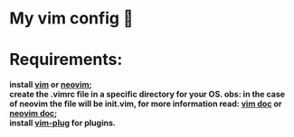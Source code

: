 # My vim config 🍇
# Requirements:
**install [vim](https://www.vim.org/download.php) or [neovim](https://github.com/neovim/neovim/wiki/Installing-Neovim);**  
**create the .vimrc file in a specific directory for your OS. obs: in the case of neovim the file will be init.vim, for more information read: [vim doc](https://www.vim.org/docs.php) or [neovim doc](https://neovim.io/doc/);**  
**install [vim-plug](https://github.com/junegunn/vim-plug) for plugins.**
